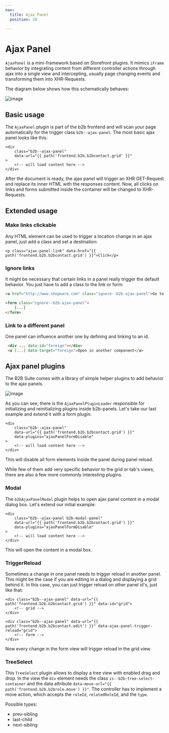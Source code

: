 ```yaml
---
nav:
  title: Ajax Panel
  position: 10

---
```


# Ajax Panel

`AjaxPanel` is a mini-framework based on Storefront plugins. It mimics `iFrame` behavior by integrating content from different controller actions through ajax into a single view and intercepting, usually page changing events and transforming them into XHR-Requests.

The diagram below shows how this schematically behaves:

![image](../../../../../.gitbook/assets/ajax-panel-abstract.svg)

## Basic usage

The `AjaxPanel` plugin is part of the b2b frontend and will scan your page automatically for the trigger class `b2b--ajax-panel`.
The most basic ajax panel looks like this:

```twig
<div
    class="b2b--ajax-panel"
    data-url="{{ path('frontend.b2b.b2bcontact.grid' }}"
>
    <!-- will load content here -->
</div>
```

After the document is ready, the ajax panel will trigger an XHR GET-Request and replace its inner HTML with the responses content.
Now, all clicks on links and forms submitted inside the container will be changed to XHR-Requests.

## Extended usage

### Make links clickable

Any HTML element can be used to trigger a location change in an ajax panel, just add a class and set a destination:

```twig
<p class="ajax-panel-link" data-href="{{ path('frontend.b2b.b2bcontact.grid') }}">Click</p>
```

### Ignore links

It might be necessary that certain links in a panel really trigger the default behavior. You just have to add a class to the link or form:

```html
<a href="http://www.shopware.com" class="ignore--b2b-ajax-panel">Go to Shopware Home</a>

<form class="ignore--b2b-ajax-panel">
    [...]
</form>
```

### Link to a different panel

One panel can influence another one by defining and linking to an id.

```html
 <div ... data-id="foreign"></div>
 <a [...] data-target="foreign">Open in another component</a>
```

## Ajax panel plugins

The B2B Suite comes with a library of simple helper plugins to add behavior to the ajax panels.

![image](../../../../../.gitbook/assets/ajax-panel-structure.svg)

As you can see, there is the `AjaxPanelPluginLoader` responsible for initializing and reinitializing plugins inside b2b-panels.
Let's take our last example and extend it with a form plugin:

```twig
<div
    class="b2b--ajax-panel"
    data-url="{{ path('frontend.b2b.b2bcontact.grid') }}"
    data-plugins="ajaxPanelFormDisable"
>
    <!-- will load content here -->
</div>
```

This will disable all form elements inside the panel during panel reload.

While few of them add very specific behavior to the grid or tab's views, there are also a few more commonly interesting plugins.

### Modal

The `b2bAjaxPanelModal` plugin helps to open ajax panel content in a modal dialog box. Let's extend our initial example:

```twig
<div
    class="b2b--ajax-panel b2b-modal-panel"
    data-url="{{ path('frontend.b2b.b2bcontact.grid') }}"
    data-plugins="ajaxPanelFormDisable"
>
    <!-- will load content here -->
</div>
```

This will open the content in a modal box.

### TriggerReload

Sometimes a change in one panel needs to trigger reload in another panel.
This might be the case if you are editing in a dialog and displaying a grid behind it.
In this case, you can just trigger reload on other panel id's, just like that:

```twig
<div class="b2b--ajax-panel" data-url="{{ path('frontend.b2b.b2bcontact.grid') }}" data-id="grid">
    <!-- grid -->
</div>

<div class="b2b--ajax-panel" data-url="{{ path('frontend.b2b.b2bcontact.edit') }}" data-ajax-panel-trigger-reload="grid">
    <!-- form -->
</div>
```

Now every change in the form view will trigger reload in the grid view.

### TreeSelect

This `TreeSelect` plugin allows to display a tree view with enabled drag and drop.
In the view the `div` element needs the class `is--b2b-tree-select-container` and the data attribute <code v-pre>data-move-url="{{ path('frontend.b2b.b2brole.move') }}"</code>.
The controller has to implement a move action, which accepts the `roleId`, `relatedRoleId`, and the `type`.

Possible types:

* prev-sibling
* last-child
* next-sibling
